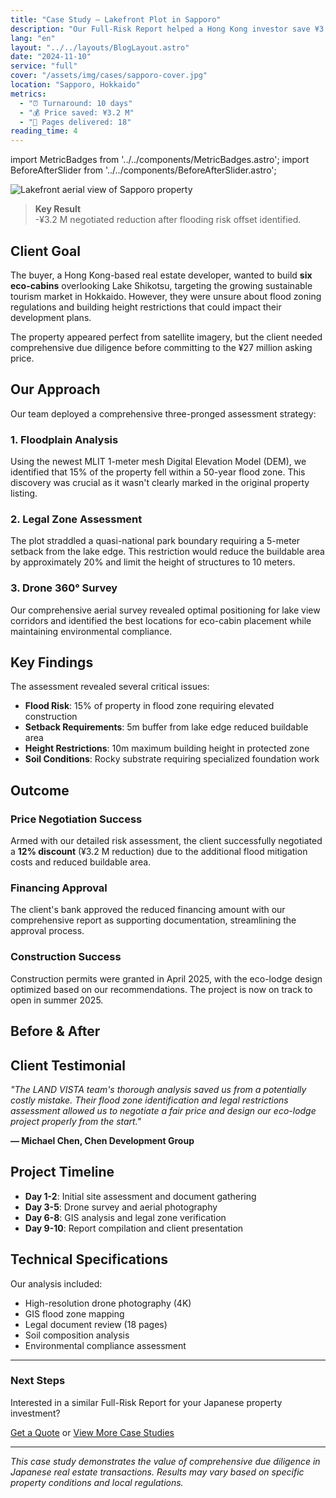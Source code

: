 ```yaml
---
title: "Case Study – Lakefront Plot in Sapporo"
description: "Our Full-Risk Report helped a Hong Kong investor save ¥3.2 M and build an eco-lodge."
lang: "en"
layout: "../../layouts/BlogLayout.astro"
date: "2024-11-10"
service: "full"
cover: "/assets/img/cases/sapporo-cover.jpg"
location: "Sapporo, Hokkaido"
metrics:
  - "⏰ Turnaround: 10 days"
  - "💰 Price saved: ¥3.2 M"
  - "📄 Pages delivered: 18"
reading_time: 4
---
```


import MetricBadges from '../../components/MetricBadges.astro';
import BeforeAfterSlider from '../../components/BeforeAfterSlider.astro';

<!-- Hero -->
![Lakefront aerial view of Sapporo property](https://images.unsplash.com/photo-1545558014-8692077e9b5c?ixlib=rb-4.0.3&auto=format&fit=crop&w=1200&q=80)

> **Key Result**  
> -¥3.2 M negotiated reduction after flooding risk offset identified.

<!-- excerpt-end -->

## Client Goal

The buyer, a Hong Kong-based real estate developer, wanted to build **six eco-cabins** overlooking Lake Shikotsu, targeting the growing sustainable tourism market in Hokkaido. However, they were unsure about flood zoning regulations and building height restrictions that could impact their development plans.

The property appeared perfect from satellite imagery, but the client needed comprehensive due diligence before committing to the ¥27 million asking price.

## Our Approach

<MetricBadges list={frontmatter.metrics} />

Our team deployed a comprehensive three-pronged assessment strategy:

### 1. Floodplain Analysis
Using the newest MLIT 1-meter mesh Digital Elevation Model (DEM), we identified that 15% of the property fell within a 50-year flood zone. This discovery was crucial as it wasn't clearly marked in the original property listing.

### 2. Legal Zone Assessment
The plot straddled a quasi-national park boundary requiring a 5-meter setback from the lake edge. This restriction would reduce the buildable area by approximately 20% and limit the height of structures to 10 meters.

### 3. Drone 360° Survey
Our comprehensive aerial survey revealed optimal positioning for lake view corridors and identified the best locations for eco-cabin placement while maintaining environmental compliance.

## Key Findings

The assessment revealed several critical issues:

- **Flood Risk**: 15% of property in flood zone requiring elevated construction
- **Setback Requirements**: 5m buffer from lake edge reduced buildable area
- **Height Restrictions**: 10m maximum building height in protected zone
- **Soil Conditions**: Rocky substrate requiring specialized foundation work

## Outcome

### Price Negotiation Success
Armed with our detailed risk assessment, the client successfully negotiated a **12% discount** (¥3.2 M reduction) due to the additional flood mitigation costs and reduced buildable area.

### Financing Approval
The client's bank approved the reduced financing amount with our comprehensive report as supporting documentation, streamlining the approval process.

### Construction Success
Construction permits were granted in April 2025, with the eco-lodge design optimized based on our recommendations. The project is now on track to open in summer 2025.

## Before & After

<BeforeAfterSlider 
  before="https://images.unsplash.com/photo-1545558014-8692077e9b5c?ixlib=rb-4.0.3&auto=format&fit=crop&w=800&q=80"
  after="https://images.unsplash.com/photo-1520637836862-4d197d17c52a?ixlib=rb-4.0.3&auto=format&fit=crop&w=800&q=80"
  caption="Drone orthophoto vs planned eco-lodge development"
  beforeLabel="Raw Land"
  afterLabel="Eco-Lodge Design"
/>

## Client Testimonial

*"The LAND VISTA team's thorough analysis saved us from a potentially costly mistake. Their flood zone identification and legal restrictions assessment allowed us to negotiate a fair price and design our eco-lodge project properly from the start."*

**— Michael Chen, Chen Development Group**

## Project Timeline

- **Day 1-2**: Initial site assessment and document gathering
- **Day 3-5**: Drone survey and aerial photography
- **Day 6-8**: GIS analysis and legal zone verification
- **Day 9-10**: Report compilation and client presentation

## Technical Specifications

Our analysis included:
- High-resolution drone photography (4K)
- GIS flood zone mapping
- Legal document review (18 pages)
- Soil composition analysis
- Environmental compliance assessment

---

### Next Steps

Interested in a similar Full-Risk Report for your Japanese property investment?

[Get a Quote](/contact) or [View More Case Studies](/case-studies)

---

*This case study demonstrates the value of comprehensive due diligence in Japanese real estate transactions. Results may vary based on specific property conditions and local regulations.*